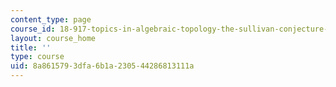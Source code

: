 ```yaml
---
content_type: page
course_id: 18-917-topics-in-algebraic-topology-the-sullivan-conjecture-fall-2007
layout: course_home
title: ''
type: course
uid: 8a861579-3dfa-6b1a-2305-44286813111a
---
```

